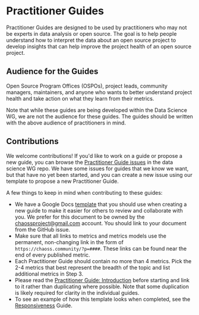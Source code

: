 # Practitioner Guides

Practitioner Guides are designed to be used by practitioners who may not be experts in data analysis or open source. The goal is to help people understand how to interpret the data about an open source project to develop insights that can help improve the project health of an open source project. 

## Audience for the Guides

Open Source Program Offices (OSPOs), project leads, community managers, maintainers, and anyone who wants to better understand project health and take action on what they learn from their metrics.

Note that while these guides are being developed within the Data Science WG, we are not the audience for these guides. The guides should be written with the above audience of practitioners in mind.

## Contributions

We welcome contributions! If you'd like to work on a guide or propose a new guide, you can browse the [Practitioner Guide issues](https://github.com/chaoss/wg-data-science/issues?q=is%3Aissue+is%3Aopen+label%3A%22practitioner+guide%22) in the data science WG repo. We have some issues for guides that we know we want, but that have no yet been started, and you can create a new issue using our template to propose a new Practitioner Guide.

A few things to keep in mind when contributing to these guides:
* We have a Google Docs [template](https://docs.google.com/document/d/1xe3KkkoBHcn9tyFaMTQ0TIfzZGkJPzBvrravp8Cdtl4/edit?usp=sharing) that you should use when creating a new guide to make it easier for others to review and collaborate with you. We prefer for this document to be owned by the chaossproject@gmail.com account. You should link to your document from the GitHub issue.
* Make sure that all links to metrics and metrics models use the permanent, non-changing link in the form of `https://chaoss.community/?p=####`. These links can be found near the end of every published metric.
* Each Practitioner Guide should contain no more than 4 metrics. Pick the 2-4 metrics that best represent the breadth of the topic and list additional metrics in Step 3. 
* Please read the [Practitioner Guide: Introduction](introduction.md) before starting and link to it rather than duplicating where possible. Note that some duplication is likely required for clarity in the individual guides.
* To see an example of how this template looks when completed, see the [Responsiveness](https://docs.google.com/document/d/1bRe7m-kIr208H_MaubbU87QIJZJ18wc_g0mN_cEXO_c/edit) Guide.

